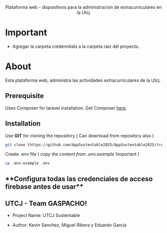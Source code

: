 <p align="center">Plataforma web - dispositivos para la administracion de extracurriculares en la Utcj</p>

<!-- [![Github All Releases](https://img.shields.io/github/downloads/suhasrkms/laravel-with-firebase/total.svg)]() -->

# Important

   - Agregar la carpeta credenntials a la carpeta raiz del proyecto. 
 
# About

Esta plataforma web, administra las actividades extracurriculares de la Utcj.

## Prerequisite

Uses Composer for laravel installation. Get Composer [here](https://getcomposer.org/download/).

## Installation

Use **GIT** for cloning the repository ( Can download from repository also )

```bash
git clone (https://github.com/AppSustentable2025/AppSustentable2025/tree/main)
```

Create .env file ( *copy the content from .env.example* !important )

```bash
cp .env.example .env
```



<h2>**Configura todas las credenciales de acceso firebase antes de usar**</h2>

## UTCJ - Team GASPACHO!

- Project Name: UTCJ Sustentable

- Author: Kevin Sanchez, Miguel Ribera y Eduardo Garcia
 
